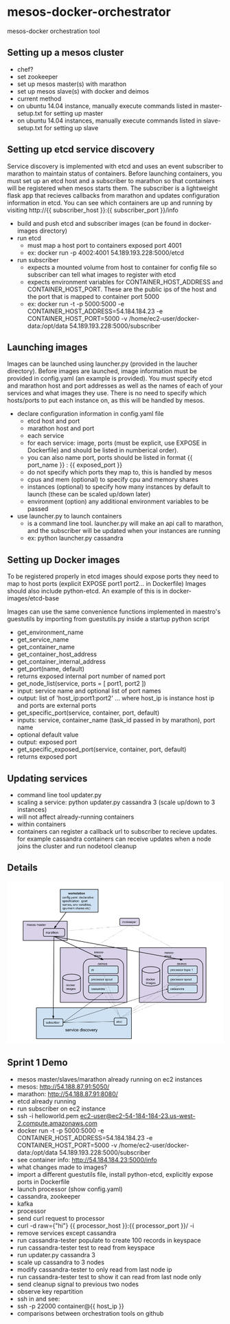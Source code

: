 mesos-docker-orchestrator
=========================

mesos-docker orchestration tool

## Setting up a mesos cluster
* chef?
 * set zookeeper
 * set up mesos master(s) with marathon
 * set up mesos slave(s) with docker and deimos
* current method
 * on ubuntu 14.04 instance, manually execute commands listed in master-setup.txt for setting up master
 * on ubuntu 14.04 instances, manually execute commands listed in slave-setup.txt for setting up slave

## Setting up etcd service discovery
Service discovery is implemented with etcd and uses an event subscriber to marathon to maintain status of containers. 
Before launching containers, you must set up an etcd host and a subscriber to marathon so that containers will be registered when mesos starts them.
The subscriber is a lightweight flask app that recieves callbacks from marathon and updates configuration information in etcd.
You can see which containers are up and running by visiting http://{{ subscriber_host }}:{{ subscriber_port }}/info
* build and push etcd and subscriber images (can be found in docker-images directory)
* run etcd
  * must map a host port to containers exposed port 4001 
  * ex: docker run -p 4002:4001 54.189.193.228:5000/etcd
* run subscriber
  * expects a mounted volume from host to container for config file so subscriber can tell what images to register with etcd
  * expects environment variables for CONTAINER_HOST_ADDRESS and CONTAINER_HOST_PORT. These are the public ips of the host and the port that is mapped to container port 5000
  * ex: docker run -t -p 5000:5000 -e CONTAINER_HOST_ADDRESS=54.184.184.23 -e CONTAINER_HOST_PORT=5000 -v /home/ec2-user/docker-data:/opt/data 54.189.193.228:5000/subscriber

## Launching images
Images can be launched using launcher.py (provided in the laucher directory). Before images are launched, image information
must be provided in config.yaml (an example is provided). You must specify etcd and marathon host and port addresses as well as
the names of each of your services and what images they use. There is no need to specify which hosts/ports to put each instance on, as this
will be handled by mesos.
* declare configuration information in config.yaml file
  * etcd host and port
  * marathon host and port
  * each service
  * for each service: image, ports (must be explicit, use EXPOSE in Dockerfile) and should be listed in numberical order). 
  * you can also name port, ports should be listed in format {{ port_name }} : {{ exposed_port }}
  * do not specify which ports they map to, this is handled by mesos
  * cpus and mem (optional) to specify cpu and memory shares
  * instances (optional) to specify how many instances by default to launch (these can be scaled up/down later)
  * environment (option) any additional environment variables to be passed
* use launcher.py to launch containers
  * is a command line tool. launcher.py will make an api call to marathon, and the subscriber will be updated when your instances are running
  * ex: python launcher.py cassandra

## Setting up Docker images

To be registered properly in etcd images should expose ports they need to map to host ports (explicit EXPOSE port1 port2... in Dockerfile)
Images should also include python-etcd. An example of this is in docker-images/etcd-base

Images can use the same convenience functions implemented in maestro's guestutils by importing from guestutils.py inside a startup python script
* get_environment_name
* get_service_name
* get_container_name
* get_container_host_address
* get_container_internal_address
* get_port(name, default)
 * returns exposed internal port number of named port
* get_node_list(service, ports = [ port1, port2 ])
 * input: service name and optional list of port names
 * output: list of 'host_ip:port1:port2' ... where host_ip is instance host ip and ports are external ports
* get_specific_port(service, container, port, default)
 * inputs: service, container_name (task_id passed in by marathon), port name
 * optional default value
 * output: exposed port
* get_specific_exposed_port(service, container, port, default)
 * returns exposed port


## Updating services
* command line tool updater.py
 * scaling a service: python updater.py cassandra 3 (scale up/down to 3 instances)
 * will not affect already-running containers
* within containers
 * containers can register a callback url to subscriber to recieve updates. for example cassandra containers can receive updates when a node joins the cluster and run nodetool cleanup

## Details
![alt tag](comparisons/mesos.png)

## Sprint 1 Demo
* mesos master/slaves/marathon already running on ec2 instances
 * mesos: http://54.188.87.91:5050/
 * marathon: http://54.188.87.91:8080/
* etcd already running
* run subscriber on ec2 instance
 * ssh -i helloworld.pem ec2-user@ec2-54-184-184-23.us-west-2.compute.amazonaws.com
 * docker run -t -p 5000:5000 -e CONTAINER_HOST_ADDRESS=54.184.184.23 -e CONTAINER_HOST_PORT=5000 -v /home/ec2-user/docker-data:/opt/data 54.189.193.228:5000/subscriber
 * see container info: http://54.184.184.23:5000/info
* what changes made to images?
 * import a different guestutils file, install python-etcd, explicitly expose ports in Dockerfile
* launch processor (show config.yaml)
 * cassandra, zookeeper
 * kafka
 * processor
 * send curl request to processor 
 * curl -d raw={"hi"} {{ processor_host }}:{{ processor_port }}/ -i
* remove services except cassandra
* run cassandra-tester populate to create 100 records in keyspace
* run cassandra-tester test to read from keyspace
* run updater.py cassandra 3 
 * scale up cassandra to 3 nodes
* modify cassandra-tester to only read from last node ip
 * run cassandra-tester test to show it can read from last node only
* send cleanup signal to previous two nodes
 * observe key repartition
 * ssh in and see:
 * ssh -p 22000 container@{{ host_ip }}
* comparisons between orchestration tools on github
